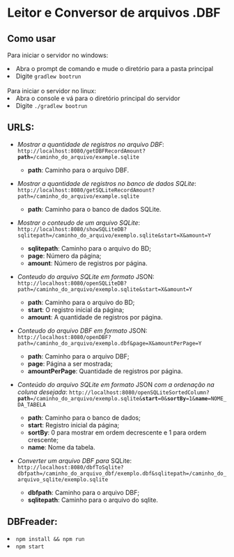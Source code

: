 # Leitor e Conversor de arquivos .DBF
## Como usar
Para iniciar o servidor no windows:
<li>Abra o prompt de comando e mude o diretório para a pasta principal
<li>Digite <code>gradlew bootrun</code></li>
<br>
Para iniciar o servidor no linux:
<li>Abra o console e vá para o diretório principal do servidor
<li>Digite <code>./gradlew bootrun</code>

## URLS:
* _Mostrar a quantidade de registros no arquivo DBF_: <code>http://localhost:8080/getDBFRecordAmount?<strong>path</strong>=/caminho_do_arquivo/example.sqlite</code>
    * **path**: Caminho para o arquivo DBF.
    
* _Mostrar a quantidade de registros no banco de dados SQLite_: <code>http://localhost:8080/getSQLiteRecordAmount?path=/caminho_do_arquivo/example.sqlite</code>
    * **path**: Caminho para o banco de dados SQLite.
    
* _Mostrar o conteudo de um arquivo SQLite_: <code>http://localhost:8080/showSQLiteDB?sqlitepath=/caminho_do_arquivo/exemplo.sqlite&start=X&amount=Y</code>
	* **sqlitepath**: Caminho para o arquivo do BD;
	* **page**: Número da página;
	* **amount**: Número de registros por página.

* _Conteudo do arquivo SQLite em formato_ JSON: <code>http://localhost:8080/openSQLiteDB?path=/caminho_do_arquivo/exemplo.sqlite&start=X&amount=Y</code>
	* **path**: Caminho para o arquivo do BD;
	* **start**: O registro inicial da página;
	* **amount**: A quantidade de registros por página.

* _Conteudo do arquivo DBF em formato_ JSON: <code>http://localhost:8080/openDBF?path=/caminho_do_arquivo/exemplo.dbf&page=X&amountPerPage=Y</code>
	* **path**: Caminho para o arquivo DBF;
	* **page**: Página a ser mostrada;
	* **amountPerPage**: Quantidade de registros por página.

* _Conteúdo do arquivo SQLite em formato_ JSON _com a ordenação na coluna desejada_: <code>http://localhost:8080/openSQLiteSortedColumn?<strong>path</strong>=/caminho_do_arquivo/exemplo.sqlite&<strong>start</strong>=0&<strong>sortBy</strong>=1&<strong>name</strong>=NOME_DA_TABELA</code>
	* **path**: Caminho para o banco de dados;
	* **start**: Registro inicial da página;
	* **sortBy**: 0 para mostrar em ordem decrescente e 1 para ordem crescente;
	* **name**: Nome da tabela.

* _Converter um arquivo DBF para_ SQLite: <code>http://localhost:8080/dbfToSqlite?dbfpath=/caminho_do_arquivo_dbf/exemplo.dbf&sqlitepath=/caminho_do_arquivo_sqlite/exemplo.sqlite</code>
	* **dbfpath**: Caminho para o arquivo DBF;
	* **sqlitepath**: Caminho para o arquivo do sqlite.



## DBFreader:
<li><code>npm install && npm run</code>
<li><code>npm start</code>
